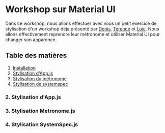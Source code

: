 # Workshop sur Material UI
Dans ce workshop, nous allons effectuer avec vous un petit exercice de stylisation d'un workshop déjà présenté par 
[Denis](https://github.com/Debourgeo), [Térence](https://github.com/terencehecq) et [Loïc](https://github.com/LoicLissens). Nous allons effectivement reprendre leur métronome et utiliser Material UI pour changer son apparence. 

## Table des matières
1. [Installation](setup.md)
2. [Stylisation d'App.js](#app)
3. [Stylisation du métronome](#metronome)
4. [Stylisation de systemspec](#systemspec)

### 2. Stylisation d'App.js <a name="app"></a>

### 3. Stylisation Metronome.js <a name="metronome"></a>

### 4. Stylisation SystemSpec.js <a name="systemspec"></a>

